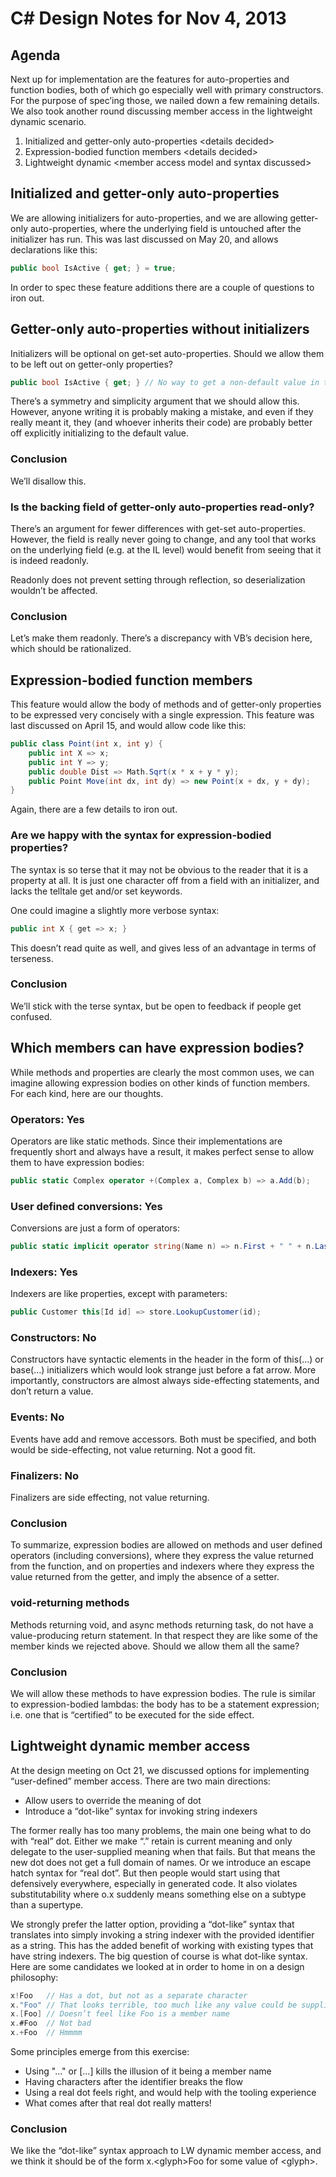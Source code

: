 # C# Design Notes for Nov 4, 2013
## Agenda
Next up for implementation are the features for auto-properties and function bodies, both of which go especially well with primary constructors. For the purpose of spec’ing those, we nailed down a few remaining details. We also took another round discussing member access in the lightweight dynamic scenario.
1. Initialized and getter-only auto-properties \<details decided>
2. Expression-bodied function members \<details decided>
3. Lightweight dynamic \<member access model and syntax discussed>

## Initialized and getter-only auto-properties
We are allowing initializers for auto-properties, and we are allowing getter-only auto-properties, where the underlying field is untouched after the initializer has run. This was last discussed on May 20, and allows declarations like this:
``` c#
public bool IsActive { get; } = true;
```
In order to spec these feature additions there are a couple of questions to iron out.
## Getter-only auto-properties without initializers
Initializers will be optional on get-set auto-properties. Should we allow them to be left out on getter-only properties?
``` c#
public bool IsActive { get; } // No way to get a non-default value in there
```
There’s a symmetry and simplicity argument that we should allow this. However, anyone writing it is probably making a mistake, and even if they really meant it, they (and whoever inherits their code) are probably better off explicitly initializing to the default value.
### Conclusion
We’ll disallow this.
### Is the backing field of getter-only auto-properties read-only?
There’s an argument for fewer differences with get-set auto-properties. However, the field is really never going to change, and any tool that works on the underlying field (e.g. at the IL level) would benefit from seeing that it is indeed readonly. 

Readonly does not prevent setting through reflection, so deserialization wouldn’t be affected.
### Conclusion
Let’s make them readonly. There’s a discrepancy with VB’s decision here, which should be rationalized.
## Expression-bodied function members

This feature would allow the body of methods and of getter-only properties to be expressed very concisely with a single expression. This feature was last discussed on April 15, and would allow code like this:
``` c#
public class Point(int x, int y) {
    public int X => x;
    public int Y => y;
    public double Dist => Math.Sqrt(x * x + y * y);
    public Point Move(int dx, int dy) => new Point(x + dx, y + dy);
}
```
Again, there are a few details to iron out.
### Are we happy with the syntax for expression-bodied properties?
The syntax is so terse that it may not be obvious to the reader that it is a property at all. It is just one character off from a field with an initializer, and lacks the telltale get and/or set keywords. 

One could imagine a slightly more verbose syntax:
``` c#
public int X { get => x; }
```
This doesn’t read quite as well, and gives less of an advantage in terms of terseness.
### Conclusion
We’ll stick with the terse syntax, but be open to feedback if people get confused.
## Which members can have expression bodies?
While methods and properties are clearly the most common uses, we can imagine allowing expression bodies on other kinds of function members. For each kind, here are our thoughts.
### Operators: Yes
Operators are like static methods. Since their implementations are frequently short and always have a result, it makes perfect sense to allow them to have expression bodies:
``` c#
public static Complex operator +(Complex a, Complex b) => a.Add(b);
```
### User defined conversions: Yes
Conversions are just a form of operators:
``` c#
public static implicit operator string(Name n) => n.First + " " + n.Last;
```
### Indexers: Yes
Indexers are like properties, except with parameters:
``` c#
public Customer this[Id id] => store.LookupCustomer(id);
```
### Constructors: No
Constructors have syntactic elements in the header in the form of this(…) or base(…) initializers which would look strange just before a fat arrow. More importantly, constructors are almost always side-effecting statements, and don’t return a value.
### Events: No
Events have add and remove accessors. Both must be specified, and both would be side-effecting, not value returning. Not a good fit.
### Finalizers: No
Finalizers are side effecting, not value returning.
### Conclusion
To summarize, expression bodies are allowed on methods and user defined operators (including conversions), where they express the value returned from the function, and on properties and indexers where they express the value returned from the getter, and imply the absence of a setter.
### void-returning methods
Methods returning void, and async methods returning task, do not have a value-producing return statement. In that respect they are like some of the member kinds we rejected above. Should we allow them all the same?
### Conclusion
We will allow these methods to have expression bodies. The rule is similar to expression-bodied lambdas: the body has to be a statement expression; i.e. one that is “certified” to be executed for the side effect.
## Lightweight dynamic member access
At the design meeting on Oct 21, we discussed options for implementing “user-defined” member access. There are two main directions:
- Allow users to override the meaning of dot
- Introduce a “dot-like” syntax for invoking string indexers

The former really has too many problems, the main one being what to do with “real” dot. Either we make “.” retain is current meaning and only delegate to the user-supplied meaning when that fails. But that means the new dot does not get a full domain of names. Or we introduce an escape hatch syntax for “real dot”. But then people would start using that defensively everywhere, especially in generated code. It also violates substitutability where o.x suddenly means something else on a subtype than a supertype. 

We strongly prefer the latter option, providing a “dot-like” syntax that translates into simply invoking a string indexer with the provided identifier as a string. This has the added benefit of working with existing types that have string indexers. The big question of course is what dot-like syntax. Here are some candidates we looked at in order to home in on a design philosophy:
``` c#
x!Foo   // Has a dot, but not as a separate character
x."Foo" // That looks terrible, too much like any value could be supplied
x.[Foo] // Doesn’t feel like Foo is a member name
x.#Foo  // Not bad
x.+Foo  // Hmmmm
```
Some principles emerge from this exercise:
- Using "…" or […] kills the illusion of it being a member name
- Having characters after the identifier breaks the flow
- Using a real dot feels right, and would help with the tooling experience
- What comes after that real dot really matters!

### Conclusion
We like the “dot-like” syntax approach to LW dynamic member access, and we think it should be of the form x.\<glyph>Foo for some value of \<glyph>.
